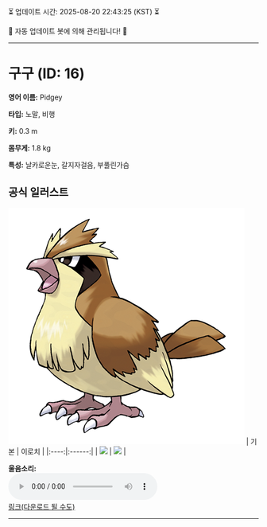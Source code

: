 
⏳ 업데이트 시간: 2025-08-20 22:43:25 (KST) ⏳

🤖 자동 업데이트 봇에 의해 관리됩니다! 🤖

---

# 구구 (ID: 16)
**영어 이름:** Pidgey

**타입:** 노말, 비행

**키:** 0.3 m

**몸무게:** 1.8 kg

**특성:** 날카로운눈, 갈지자걸음, 부풀린가슴

## 공식 일러스트
![](https://raw.githubusercontent.com/PokeAPI/sprites/master/sprites/pokemon/other/official-artwork/16.png)
| 기본 | 이로치 |
|:----:|:------:|
| <img src="http://play.pokemonshowdown.com/sprites/ani/pidgey.gif" width="200"> | <img src="http://play.pokemonshowdown.com/sprites/ani-shiny/pidgey.gif" width="200"> |

**울음소리:**<br><audio controls src="https://raw.githubusercontent.com/PokeAPI/cries/main/cries/pokemon/latest/16.ogg"></audio><br> [링크(다운로드 될 수도)](https://raw.githubusercontent.com/PokeAPI/cries/main/cries/pokemon/latest/16.ogg)


---
